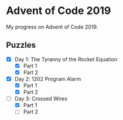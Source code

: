 # Advent of Code 2019

My progress on Advent of Code 2019.

## Puzzles

- [x] Day 1: The Tyranny of the Rocket Equation
  - [x] Part 1
  - [x] Part 2
- [x] Day 2: 1202 Program Alarm
  - [x] Part 1
  - [x] Part 2
- [ ] Day 3: Crossed Wires
  - [x] Part 1
  - [ ] Part 2
